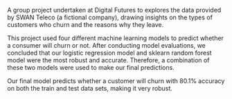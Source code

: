 A group project undertaken at Digital Futures to explores the data provided by SWAN Teleco (a fictional company), drawing insights on the types of customers who churn and the reasons why they leave.

This project used four different machine learning models to predict whether a consumer will churn or not. After conducting model evaluations, we concluded that our logistic regression model and sklearn random forest model were the most robust and accurate. Therefore, a combination of these two models were used to make our final predictions.

Our final model predicts whether a customer will churn with 80.1% accuracy on both the train and test data sets, making it very robust.
